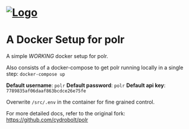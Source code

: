 # [![Logo](http://i.imgur.com/aOtrJNz.png)](https://polrproject.org)
# A Docker Setup for polr

A simple *WORKING* docker setup for polr.

Also consists of a docker-compose to get polr running locally in a single step: `docker-compose up`

**Default username**: `polr`
**Default password**: `polr` 
**Default api key**: `7789835af06daaf863bcdce26e75fe`

Overwrite `/src/.env` in the container for fine grained control.

For more detailed docs, refer to the original fork: https://github.com/cydrobolt/polr

